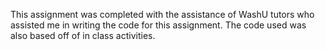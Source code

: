 This assignment was completed with the assistance of WashU tutors who assisted me in writing the code for this assignment. The code used was also based off of in class activities.
